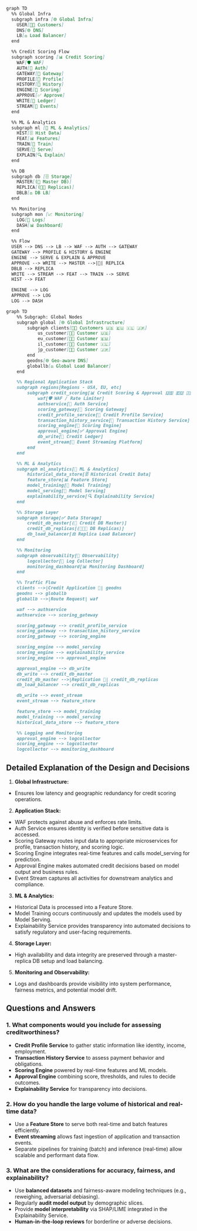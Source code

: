 ```markdown
graph TD
  %% Global Infra
  subgraph infra [🌐 Global Infra]
    USER[🧑‍💻 Customers]
    DNS[🌐 DNS]
    LB[⚖️ Load Balancer]
  end

  %% Credit Scoring Flow
  subgraph scoring [📊 Credit Scoring]
    WAF[🛡️ WAF]
    AUTH[🔐 Auth]
    GATEWAY[📌 Gateway]
    PROFILE[👤 Profile]
    HISTORY[📜 History]
    ENGINE[🧠 Scoring]
    APPROVE[✅ Approve]
    WRITE[📒 Ledger]
    STREAM[📡 Events]
  end

  %% ML & Analytics
  subgraph ml [🧠 ML & Analytics]
    HIST[🗄️ Hist Data]
    FEAT[📊 Features]
    TRAIN[🔁 Train]
    SERVE[🚀 Serve]
    EXPLAIN[🔍 Explain]
  end

  %% DB
  subgraph db [🗄️ Storage]
    MASTER[(📒 Master DB)]
    REPLICA[(📒📒 Replicas)]
    DBLB[⚖️ DB LB]
  end

  %% Monitoring
  subgraph mon [📈 Monitoring]
    LOG[📜 Logs]
    DASH[📊 Dashboard]
  end

  %% Flow
  USER --> DNS --> LB --> WAF --> AUTH --> GATEWAY
  GATEWAY --> PROFILE & HISTORY & ENGINE
  ENGINE --> SERVE & EXPLAIN & APPROVE
  APPROVE --> WRITE --> MASTER -->|🔁| REPLICA
  DBLB --> REPLICA
  WRITE --> STREAM --> FEAT --> TRAIN --> SERVE
  HIST --> FEAT

  ENGINE --> LOG
  APPROVE --> LOG
  LOG --> DASH
```

```markdown
graph TD
	%% Subgraph: Global Nodes
	subgraph global [🌐 Global Infrastructure]
        subgraph clients[🧑‍💻 Customers 🇺🇸 🇪🇺 🇮🇱 🇯🇵]
            us_customer[🧑‍💻 Customer 🇺🇸]
            eu_customer[🧑‍💻 Customer 🇪🇺]
            il_customer[🧑‍💻 Customer 🇮🇱]
            jp_customer[🧑‍💻 Customer 🇯🇵]
        end
        geodns[🌐 Geo-aware DNS]
        globallb[⚖️ Global Load Balancer]
	end

    %% Regional Application Stack
    subgraph regions[Regions - USA, EU, etc]
        subgraph credit_scoring[📊 Credit Scoring & Approval 🇺🇸 🇪🇺 🇮🇱 🇯🇵]
            waf[🛡️ WAF / Rate Limiter]
            authservice[🔐 Auth Service]
            scoring_gateway[📌 Scoring Gateway]
            credit_profile_service[👤 Credit Profile Service]
            transaction_history_service[📜 Transaction History Service]
            scoring_engine[🧠 Scoring Engine]
            approval_engine[✅ Approval Engine]
            db_write[📒 Credit Ledger]
            event_stream[📡 Event Streaming Platform]
        end
    end

	%% ML & Analytics
	subgraph ml_analytics[🧠 ML & Analytics]
		historical_data_store[🗄️ Historical Credit Data]
		feature_store[📊 Feature Store]
		model_training[🔁 Model Training]
		model_serving[🚀 Model Serving]
		explainability_service[🔍 Explainability Service]
	end

    %% Storage Layer
	subgraph storage[✅ Data Storage]
		credit_db_master[(📒 Credit DB Master)]
        credit_db_replicas[(📒📒📒 DB Replicas)]
		db_load_balancer[⚖️ Replica Load Balancer]
	end

	%% Monitoring
	subgraph observability[🧭 Observability]
        logcollector[📜 Log Collector]
        monitoring_dashboard[📊 Monitoring Dashboard]
	end

	%% Traffic Flow
	clients -->|Credit Application 📝| geodns
	geodns --> globallb
    globallb -->|Route Request| waf

    waf --> authservice
    authservice --> scoring_gateway

    scoring_gateway --> credit_profile_service
    scoring_gateway --> transaction_history_service
    scoring_gateway --> scoring_engine

    scoring_engine --> model_serving
    scoring_engine --> explainability_service
    scoring_engine --> approval_engine

    approval_engine --> db_write
    db_write --> credit_db_master
    credit_db_master -->|Replication 🔁| credit_db_replicas
    db_load_balancer --> credit_db_replicas

    db_write --> event_stream
    event_stream --> feature_store

    feature_store --> model_training
    model_training --> model_serving
    historical_data_store --> feature_store

	%% Logging and Monitoring
	approval_engine --> logcollector
	scoring_engine --> logcollector
	logcollector --> monitoring_dashboard
```

<div style="page-break-after: always;"></div>

## Detailed Explanation of the Design and Decisions

 1. **Global Infrastructure:**
 - Ensures low latency and geographic redundancy for credit scoring operations.

 2. **Application Stack:**
 - WAF protects against abuse and enforces rate limits.
 - Auth Service ensures identity is verified before sensitive data is accessed.
 - Scoring Gateway routes input data to appropriate microservices for profile, transaction history, and scoring logic.
 - Scoring Engine integrates real-time features and calls model_serving for prediction.
 - Approval Engine makes automated credit decisions based on model output and business rules.
 - Event Stream captures all activities for downstream analytics and compliance.

 3. **ML & Analytics:**
 - Historical Data is processed into a Feature Store.
 - Model Training occurs continuously and updates the models used by Model Serving.
 - Explainability Service provides transparency into automated decisions to satisfy regulatory and user-facing requirements.

 4. **Storage Layer:**
 - High availability and data integrity are preserved through a master-replica DB setup and load balancing.

 5. **Monitoring and Observability:**
 - Logs and dashboards provide visibility into system performance, fairness metrics, and potential model drift.

<div style="page-break-after: always;"></div>

## Questions and Answers

### 1. What components would you include for assessing creditworthiness?

- **Credit Profile Service** to gather static information like identity, income, employment.
- **Transaction History Service** to assess payment behavior and obligations.
- **Scoring Engine** powered by real-time features and ML models.
- **Approval Engine** combining score, thresholds, and rules to decide outcomes.
- **Explainability Service** for transparency into decisions.

### 2. How do you handle the large volume of historical and real-time data?

- Use a **Feature Store** to serve both real-time and batch features efficiently.
- **Event streaming** allows fast ingestion of application and transaction events.
- Separate pipelines for training (batch) and inference (real-time) allow scalable and performant data flow.

### 3. What are the considerations for accuracy, fairness, and explainability?

- Use **balanced datasets** and fairness-aware modeling techniques (e.g., reweighing, adversarial debiasing).
- Regularly **audit model output** by demographic slices.
- Provide **model interpretability** via SHAP/LIME integrated in the Explainability Service.
- **Human-in-the-loop reviews** for borderline or adverse decisions.

